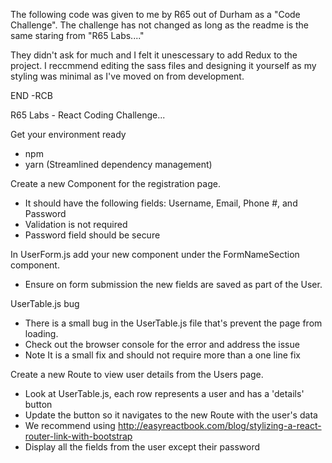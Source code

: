 The following code was given to me by R65 out of Durham as a "Code Challenge". The challenge has not changed as long as the readme is the same staring from "R65 Labs...."

They didn't ask for much and I felt it unescessary to add Redux to the project. I reccmmend editing the sass files and designing it yourself as my styling was minimal as I've moved on from development.

END -RCB

R65 Labs - React Coding Challenge... 

Get your environment ready
* npm
* yarn (Streamlined dependency management)

Create a new Component for the registration page.
* It should have the following fields: Username, Email, Phone #, and Password
* Validation is not required
* Password field should be secure

In UserForm.js add your new component under the FormNameSection component.
* Ensure on form submission the new fields are saved as part of the User.

UserTable.js bug
* There is a small bug in the UserTable.js file that's prevent the page from loading.
* Check out the browser console for the error and address the issue
* Note It is a small fix and should not require more than a one line fix

Create a new Route to view user details from the Users page.
* Look at UserTable.js, each row represents a user and has a 'details' button
* Update the button so it navigates to the new Route with the user's data
* We recommend using <Link /> http://easyreactbook.com/blog/stylizing-a-react-router-link-with-bootstrap
* Display all the fields from the user except their password
